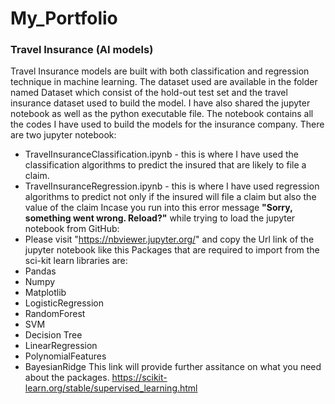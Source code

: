 # My_Portfolio

### Travel Insurance (AI models)
Travel Insurance models are built with both classification and regression technique in machine learning.
The dataset used are available in the folder named Dataset which consist of the hold-out test set and the travel insurance dataset used to build the model.
I have also shared the jupyter notebook as well as the python executable file. The notebook contains all the codes I have used to build the models for the insurance company.
There are two jupyter notebook:
* TravelInsuranceClassification.ipynb - this is where I have used the classification algorithms to predict the insured that are likely to file a claim. 
* TravelInsuranceRegression.ipynb - this is where I have used regression algorithms to predict not only if the insured will file a claim but also the value of the claim
Incase you run into this error message **"Sorry, something went wrong. Reload?"**  while trying to load the jupyter notebook from GitHub:
* Please visit "https://nbviewer.jupyter.org/" and copy the Url link of the jupyter notebook like this 
Packages that are required to import from the sci-kit learn libraries are:
* Pandas
* Numpy
* Matplotlib
* LogisticRegression
* RandomForest
* SVM
* Decision Tree
* LinearRegression
* PolynomialFeatures
* BayesianRidge
This link will provide further assitance on what you need about the packages.  https://scikit-learn.org/stable/supervised_learning.html


